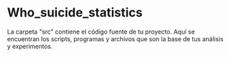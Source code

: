 # Who_suicide_statistics
La carpeta "src" contiene el código fuente de tu proyecto. Aquí se encuentran los scripts, programas y archivos que son la base de tus análisis y experimentos.





